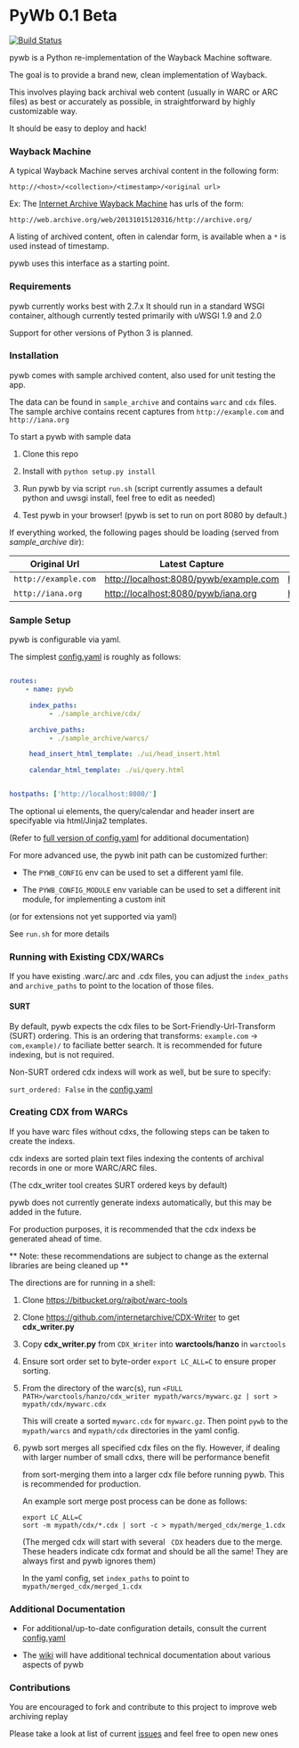 PyWb 0.1 Beta
==============

[![Build Status](https://travis-ci.org/ikreymer/pywb.png?branch=master)](https://travis-ci.org/ikreymer/pywb)

pywb is a Python re-implementation of the Wayback Machine software.

The goal is to provide a brand new, clean implementation of Wayback.

This involves playing back archival web content (usually in WARC or ARC files) as best or accurately
as possible, in straightforward by highly customizable way.

It should be easy to deploy and hack!


### Wayback Machine

A typical Wayback Machine serves archival content in the following form:

`http://<host>/<collection>/<timestamp>/<original url>`


Ex: The [Internet Archive Wayback Machine](https//archive.org/web/) has urls of the form:

`http://web.archive.org/web/20131015120316/http://archive.org/`


A listing of archived content, often in calendar form, is available when a `*` is used instead of timestamp.

pywb uses this interface as a starting point.


### Requirements

pywb currently works best with 2.7.x
It should run in a standard WSGI container, although currently
tested primarily with uWSGI 1.9 and 2.0

Support for other versions of Python 3 is planned.


### Installation

pywb comes with sample archived content, also used
for unit testing the app.

The data can be found in `sample_archive` and contains
`warc` and `cdx` files. The sample archive contains
recent captures from `http://example.com` and `http://iana.org`


To start a pywb with sample data

1. Clone this repo

2. Install with `python setup.py install`

3. Run pywb by via script `run.sh` (script currently assumes a default python and uwsgi install, feel free to edit as needed)
 
4. Test pywb in your browser!  (pywb is set to run on port 8080 by default.)


If everything worked, the following pages should be loading (served from *sample_archive* dir):

| Original Url       | Latest Capture  | List of All Captures    |
| -------------      | -------------   | ----------------------- |         
| `http://example.com` | [http://localhost:8080/pywb/example.com](http://localhost:8080/pywb/example.com) | [http://localhost:8080/pywb/*/example.com](http://localhost:8080/pywb/*/example.com) |
| `http://iana.org`    | [http://localhost:8080/pywb/iana.org](http://localhost:8080/pywb/iana.org) | [http://localhost:8080/pywb/*/iana.org](http://localhost:8080/pywb/*/iana.org) |


### Sample Setup

pywb is configurable via yaml.

The simplest [config.yaml](config.yaml) is roughly as follows:

``` yaml

routes:
    - name: pywb

     index_paths:
          - ./sample_archive/cdx/

     archive_paths:
          - ./sample_archive/warcs/

     head_insert_html_template: ./ui/head_insert.html

     calendar_html_template: ./ui/query.html


hostpaths: ['http://localhost:8080/']

```

The optional ui elements, the query/calendar and header insert are specifyable via html/Jinja2 templates.


(Refer to [full version of config.yaml](config.yaml) for additional documentation)



For more advanced use, the pywb init path can be customized further:


* The `PYWB_CONFIG` env can be used to set a different yaml file.

* The `PYWB_CONFIG_MODULE` env variable can be used to set a different init module, for implementing a custom init

(or for extensions not yet supported via yaml)


See `run.sh` for more details


### Running with Existing CDX/WARCs

If you have existing .warc/.arc and .cdx files, you can adjust the `index_paths` and `archive_paths` to point to
the location of those files.

#### SURT

By default, pywb expects the cdx files to be Sort-Friendly-Url-Transform (SURT) ordering. 
This is an ordering that transforms: `example.com` -> `com,example)/` to faciliate better search. 
It is recommended for future indexing, but is not required.

Non-SURT ordered cdx indexs will work as well, but be sure to specify:

`surt_ordered: False` in the [config.yaml](config.yaml)


### Creating CDX from WARCs

If you have warc files without cdxs, the following steps can be taken to create the indexs.

cdx indexs are sorted plain text files indexing the contents of archival records in one or more WARC/ARC files.

(The cdx_writer tool creates SURT ordered keys by default)

pywb does not currently generate indexs automatically, but this may be added in the future.

For production purposes, it is recommended that the cdx indexs be generated ahead of time.


** Note: these recommendations are subject to change as the external libraries are being cleaned up **

The directions are for running in a shell:


1. Clone https://bitbucket.org/rajbot/warc-tools

2. Clone https://github.com/internetarchive/CDX-Writer to get **cdx_writer.py**

3. Copy **cdx_writer.py** from `CDX_Writer` into **warctools/hanzo** in `warctools`

4. Ensure sort order set to byte-order `export LC_ALL=C` to ensure proper sorting.

5. From the directory of the warc(s), run `<FULL PATH>/warctools/hanzo/cdx_writer mypath/warcs/mywarc.gz | sort > mypath/cdx/mywarc.cdx` 

   This will create a sorted `mywarc.cdx` for `mywarc.gz`. Then point `pywb` to the `mypath/warcs` and `mypath/cdx` directories in the yaml config.



6. pywb sort merges all specified cdx files on the fly. However, if dealing with larger number of small cdxs, there will be performance benefit

    from sort-merging them into a larger cdx file before running pywb. This is recommended for production.

    An example sort merge post process can be done as follows:

   ```
   export LC_ALL=C
   sort -m mypath/cdx/*.cdx | sort -c > mypath/merged_cdx/merge_1.cdx
   ```

   (The merged cdx will start with several ` CDX` headers due to the merge. These headers indicate cdx format and should be all the same!
    They are always first and pywb ignores them)


   In the yaml config, set `index_paths` to point to `mypath/merged_cdx/merged_1.cdx`


### Additional Documentation

* For additional/up-to-date configuration details, consult the current [config.yaml](config.yaml)

* The [wiki](https://github.com/ikreymer/pywb/wiki) will have additional technical documentation about various aspects of pywb

### Contributions

You are encouraged to fork and contribute to this project to improve web archiving replay

Please take a look at list of current [issues](https://github.com/ikreymer/pywb/issues?state=open) and feel free to open new ones


